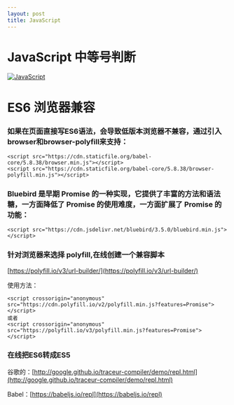 ```yaml
---
layout: post
title: JavaScript
---
```


# JavaScript 中等号判断

[![JavaScript](https://ws1.sinaimg.cn/large/a83bb572gy1g30lcizj9aj21bi12vjxs.jpg)](https://ws1.sinaimg.cn/large/a83bb572gy1g30lcizj9aj21bi12vjxs.jpg)


# ES6 浏览器兼容

### 如果在页面直接写ES6语法，会导致低版本浏览器不兼容，通过引入browser和browser-polyfill来支持：

    <script src="https://cdn.staticfile.org/babel-core/5.8.38/browser.min.js"></script>
    <script src="https://cdn.staticfile.org/babel-core/5.8.38/browser-polyfill.min.js"></script>

### Bluebird 是早期 Promise 的一种实现，它提供了丰富的方法和语法糖，一方面降低了 Promise 的使用难度，一方面扩展了 Promise 的功能：

    <script src="https://cdn.jsdelivr.net/bluebird/3.5.0/bluebird.min.js"></script>

### 针对浏览器来选择 polyfill,在线创建一个兼容脚本

[https://polyfill.io/v3/url-builder/](https://polyfill.io/v3/url-builder/)

使用方法：

    <script crossorigin="anonymous" src="https://cdn.polyfill.io/v2/polyfill.min.js?features=Promise"></script>
    或者
    <script crossorigin="anonymous" src="https://polyfill.io/v3/polyfill.min.js?features=Promise"></script>


### 在线把ES6转成ES5

谷歌的：[http://google.github.io/traceur-compiler/demo/repl.html](http://google.github.io/traceur-compiler/demo/repl.html)

Babel：[https://babeljs.io/repl](https://babeljs.io/repl)



